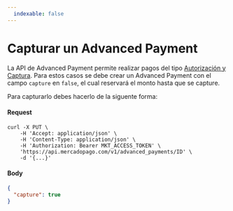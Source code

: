 ```yaml
---
  indexable: false
---
```


# Capturar un Advanced Payment

La API de Advanced Payment permite realizar pagos del tipo [Autorización y Captura](https://www.mercadopago[FAKER][URL][DOMAIN]/developers/es/guides/online-payments/checkout-api/other-features). Para estos casos se debe crear un Advanced Payment con el campo `capture` en `false`, el cual reservará el monto hasta que se capture.

Para capturarlo debes hacerlo de la siguente forma:

#### Request
```curl
curl -X PUT \
    -H 'Accept: application/json' \
    -H 'Content-Type: application/json' \
    -H 'Authorization: Bearer MKT_ACCESS_TOKEN' \
    'https://api.mercadopago.com/v1/advanced_payments/ID' \
    -d '{...}'
```

#### Body
```json
{
  "capture": true
}
```  
